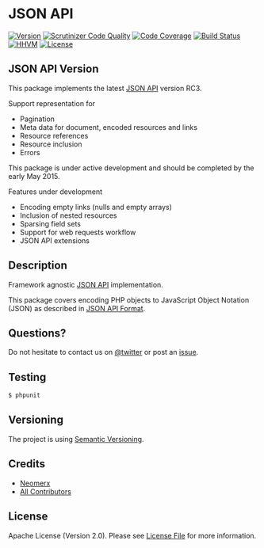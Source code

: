 # JSON API

[![Version](https://img.shields.io/packagist/v/neomerx/json-api.svg)](https://packagist.org/packages/neomerx/json-api)
[![Scrutinizer Code Quality](https://scrutinizer-ci.com/g/neomerx/json-api/badges/quality-score.png?b=master)](https://scrutinizer-ci.com/g/neomerx/json-api/?branch=master)
[![Code Coverage](https://scrutinizer-ci.com/g/neomerx/json-api/badges/coverage.png?b=master)](https://scrutinizer-ci.com/g/neomerx/json-api/?branch=master)
[![Build Status](https://travis-ci.org/neomerx/json-api.svg?branch=master)](https://travis-ci.org/neomerx/json-api)
[![HHVM](https://img.shields.io/hhvm/neomerx/json-api.svg)](https://travis-ci.org/neomerx/json-api)
[![License](https://img.shields.io/packagist/l/neomerx/json-api.svg)](https://packagist.org/packages/neomerx/json-api)

## JSON API Version

This package implements the latest [JSON API](http://jsonapi.org/) version RC3.

Support representation for

* Pagination
* Meta data for document, encoded resources and links
* Resource references
* Resource inclusion
* Errors

This package is under active development and should be completed by the early May 2015.

Features under development

* Encoding empty links (nulls and empty arrays)
* Inclusion of nested resources
* Sparsing field sets
* Support for web requests workflow
* JSON API extensions

## Description

Framework agnostic [JSON API](http://jsonapi.org/) implementation.

This package covers encoding PHP objects to JavaScript Object Notation (JSON) as described in [JSON API Format](http://jsonapi.org/format/).

## Questions?

Do not hesitate to contact us on [@twitter](https://twitter.com/NeomerxCom) or post an [issue](https://github.com/neomerx/json-api/issues).

## Testing

``` bash
$ phpunit
```

## Versioning

The project is using [Semantic Versioning](http://semver.org/).

## Credits

- [Neomerx](https://github.com/neomerx)
- [All Contributors](../../contributors)

## License

Apache License (Version 2.0). Please see [License File](LICENSE) for more information.
